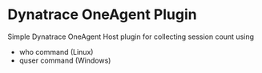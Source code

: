 # Dynatrace OneAgent Plugin

Simple Dynatrace OneAgent Host plugin for collecting session count using
- who command (Linux)
- quser command (Windows)